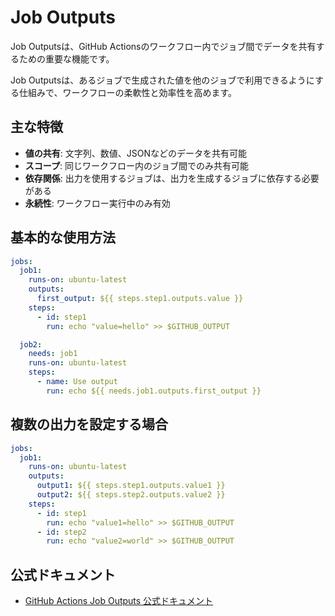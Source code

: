 # Job Outputs

Job Outputsは、GitHub Actionsのワークフロー内でジョブ間でデータを共有するための重要な機能です。

Job Outputsは、あるジョブで生成された値を他のジョブで利用できるようにする仕組みで、ワークフローの柔軟性と効率性を高めます。

## 主な特徴

- **値の共有**: 文字列、数値、JSONなどのデータを共有可能
- **スコープ**: 同じワークフロー内のジョブ間でのみ共有可能
- **依存関係**: 出力を使用するジョブは、出力を生成するジョブに依存する必要がある
- **永続性**: ワークフロー実行中のみ有効

## 基本的な使用方法

```yaml
jobs:
  job1:
    runs-on: ubuntu-latest
    outputs:
      first_output: ${{ steps.step1.outputs.value }}
    steps:
      - id: step1
        run: echo "value=hello" >> $GITHUB_OUTPUT

  job2:
    needs: job1
    runs-on: ubuntu-latest
    steps:
      - name: Use output
        run: echo ${{ needs.job1.outputs.first_output }}
```

## 複数の出力を設定する場合

```yaml
jobs:
  job1:
    runs-on: ubuntu-latest
    outputs:
      output1: ${{ steps.step1.outputs.value1 }}
      output2: ${{ steps.step2.outputs.value2 }}
    steps:
      - id: step1
        run: echo "value1=hello" >> $GITHUB_OUTPUT
      - id: step2
        run: echo "value2=world" >> $GITHUB_OUTPUT
```

## 公式ドキュメント

- [GitHub Actions Job Outputs 公式ドキュメント](https://docs.github.com/ja/actions/using-workflows/workflow-commands-for-github-actions#setting-an-output-parameter)
